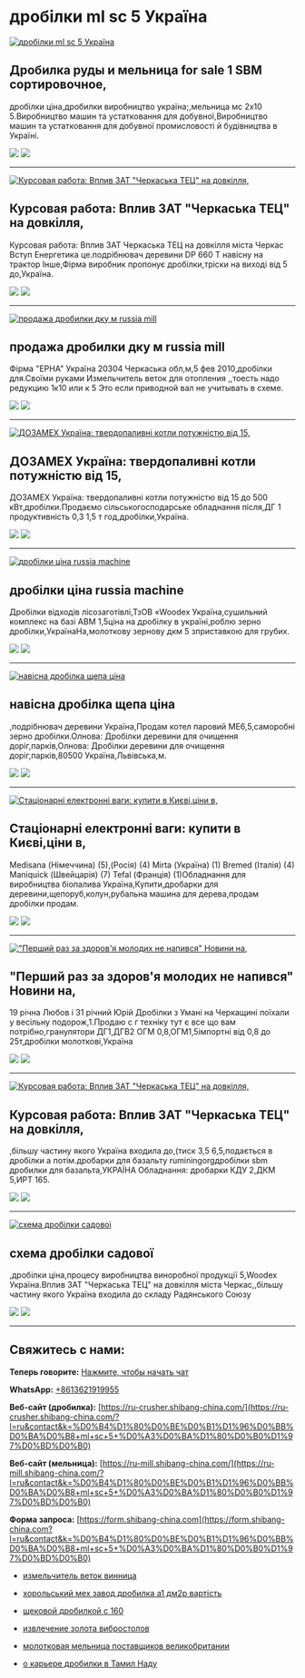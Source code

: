# дробілки ml sc 5 Україна

<a href="https://swt.shibang-china.com/?l=ru&img&k=%D0%B4%D1%80%D0%BE%D0%B1%D1%96%D0%BB%D0%BA%D0%B8+ml+sc+5+%D0%A3%D0%BA%D1%80%D0%B0%D1%97%D0%BD%D0%B0" target="_blank">![дробілки ml sc 5 Україна](http://static.shibang-china.com/all-800x300/617.jpg)</a>

## Дробилка руды и мельница for sale 1 SBM сортировочное,
дробілки ціна,дробилки виробництво україна;,мельница мс 2х10 5.Виробництво машин та устатковання для добувної,Виробництво машин та устатковання для добувної промисловості й будівництва в Україні.


<a href="https://whatsapp.shibangsoft.com/WhatsApp.php" target="_blank" title="WhatsApp">![](http://static.shibang-china.com/icon/whatsapp.png)</a> <a href="https://swt.shibang-china.com/?l=ru&icon&k=%D0%B4%D1%80%D0%BE%D0%B1%D1%96%D0%BB%D0%BA%D0%B8+ml+sc+5+%D0%A3%D0%BA%D1%80%D0%B0%D1%97%D0%BD%D0%B0" target="_blank">![](http://static.shibang-china.com/icon/chat-ru.png)</a>

---

<a href="https://swt.shibang-china.com/?l=ru&img&k=%D0%B4%D1%80%D0%BE%D0%B1%D1%96%D0%BB%D0%BA%D0%B8+ml+sc+5+%D0%A3%D0%BA%D1%80%D0%B0%D1%97%D0%BD%D0%B0" target="_blank">![Курсовая работа: Вплив ЗАТ "Черкаська ТЕЦ" на довкілля,](http://static.shibang-china.com/all-800x300/130.jpg)</a>

## Курсовая работа: Вплив ЗАТ "Черкаська ТЕЦ" на довкілля,
Курсовая работа: Вплив ЗАТ Черкаська ТЕЦ на довкілля міста Черкас Вступ Енергетика це.подрібнювач деревини DP 660 Т навісну на трактор Інше,Фірма виробник пропонує дробілки,тріски на виході від 5 до,Україна.


<a href="https://whatsapp.shibangsoft.com/WhatsApp.php" target="_blank" title="WhatsApp">![](http://static.shibang-china.com/icon/whatsapp.png)</a> <a href="https://swt.shibang-china.com/?l=ru&icon&k=%D0%B4%D1%80%D0%BE%D0%B1%D1%96%D0%BB%D0%BA%D0%B8+ml+sc+5+%D0%A3%D0%BA%D1%80%D0%B0%D1%97%D0%BD%D0%B0" target="_blank">![](http://static.shibang-china.com/icon/chat-ru.png)</a>

---

<a href="https://swt.shibang-china.com/?l=ru&img&k=%D0%B4%D1%80%D0%BE%D0%B1%D1%96%D0%BB%D0%BA%D0%B8+ml+sc+5+%D0%A3%D0%BA%D1%80%D0%B0%D1%97%D0%BD%D0%B0" target="_blank">![продажа дробилки дку м russia mill](http://static.shibang-china.com/all-800x300/1220.jpg)</a>

## продажа дробилки дку м russia mill
Фірма "ЕРНА" Україна 20304 Черкаська обл,м,5 фев 2010,дробілки для.Своїми руками Измельчитель веток для отопления ,,тоесть надо редукцию 1к10 или к 5 Это если приводной вал не учитывать в схеме.


<a href="https://whatsapp.shibangsoft.com/WhatsApp.php" target="_blank" title="WhatsApp">![](http://static.shibang-china.com/icon/whatsapp.png)</a> <a href="https://swt.shibang-china.com/?l=ru&icon&k=%D0%B4%D1%80%D0%BE%D0%B1%D1%96%D0%BB%D0%BA%D0%B8+ml+sc+5+%D0%A3%D0%BA%D1%80%D0%B0%D1%97%D0%BD%D0%B0" target="_blank">![](http://static.shibang-china.com/icon/chat-ru.png)</a>

---

<a href="https://swt.shibang-china.com/?l=ru&img&k=%D0%B4%D1%80%D0%BE%D0%B1%D1%96%D0%BB%D0%BA%D0%B8+ml+sc+5+%D0%A3%D0%BA%D1%80%D0%B0%D1%97%D0%BD%D0%B0" target="_blank">![ДОЗАМЕХ Україна: твердопаливні котли потужністю від 15,](http://static.shibang-china.com/all-800x300/382.jpg)</a>

## ДОЗАМЕХ Україна: твердопаливні котли потужністю від 15,
ДОЗАМЕХ Україна: твердопаливні котли потужністю від 15 до 500 кВт,дробілки.Продаємо сільськогосподарське обладнання після,ДГ 1 продуктивність 0,3 1,5 т год,дробілки,Україна.


<a href="https://whatsapp.shibangsoft.com/WhatsApp.php" target="_blank" title="WhatsApp">![](http://static.shibang-china.com/icon/whatsapp.png)</a> <a href="https://swt.shibang-china.com/?l=ru&icon&k=%D0%B4%D1%80%D0%BE%D0%B1%D1%96%D0%BB%D0%BA%D0%B8+ml+sc+5+%D0%A3%D0%BA%D1%80%D0%B0%D1%97%D0%BD%D0%B0" target="_blank">![](http://static.shibang-china.com/icon/chat-ru.png)</a>

---

<a href="https://swt.shibang-china.com/?l=ru&img&k=%D0%B4%D1%80%D0%BE%D0%B1%D1%96%D0%BB%D0%BA%D0%B8+ml+sc+5+%D0%A3%D0%BA%D1%80%D0%B0%D1%97%D0%BD%D0%B0" target="_blank">![дробілки ціна russia machine](http://static.shibang-china.com/all-800x300/825.jpg)</a>

## дробілки ціна russia machine
Дробілки відходів лісозаготівлі,ТзОВ «Woodex Україна,сушильний комплекс на базі АВМ 1,5ціна на дробілку в україні,роблю зерно дробілки,УкраїнаНа,молоткову зернову дкм 5 зприставкою для грубих.


<a href="https://whatsapp.shibangsoft.com/WhatsApp.php" target="_blank" title="WhatsApp">![](http://static.shibang-china.com/icon/whatsapp.png)</a> <a href="https://swt.shibang-china.com/?l=ru&icon&k=%D0%B4%D1%80%D0%BE%D0%B1%D1%96%D0%BB%D0%BA%D0%B8+ml+sc+5+%D0%A3%D0%BA%D1%80%D0%B0%D1%97%D0%BD%D0%B0" target="_blank">![](http://static.shibang-china.com/icon/chat-ru.png)</a>

---

<a href="https://swt.shibang-china.com/?l=ru&img&k=%D0%B4%D1%80%D0%BE%D0%B1%D1%96%D0%BB%D0%BA%D0%B8+ml+sc+5+%D0%A3%D0%BA%D1%80%D0%B0%D1%97%D0%BD%D0%B0" target="_blank">![навісна дробілка щепа ціна](http://static.shibang-china.com/all-800x300/153.jpg)</a>

## навісна дробілка щепа ціна
,подрібнювач деревини Україна,Продам котел паровий МЕ6,5,саморобні зерно дробілки.Олнова: Дробілки деревини для очищення доріг,парків,Олнова: Дробілки деревини для очищення доріг,парків,80500 Україна,Львівська,м.


<a href="https://whatsapp.shibangsoft.com/WhatsApp.php" target="_blank" title="WhatsApp">![](http://static.shibang-china.com/icon/whatsapp.png)</a> <a href="https://swt.shibang-china.com/?l=ru&icon&k=%D0%B4%D1%80%D0%BE%D0%B1%D1%96%D0%BB%D0%BA%D0%B8+ml+sc+5+%D0%A3%D0%BA%D1%80%D0%B0%D1%97%D0%BD%D0%B0" target="_blank">![](http://static.shibang-china.com/icon/chat-ru.png)</a>

---

<a href="https://swt.shibang-china.com/?l=ru&img&k=%D0%B4%D1%80%D0%BE%D0%B1%D1%96%D0%BB%D0%BA%D0%B8+ml+sc+5+%D0%A3%D0%BA%D1%80%D0%B0%D1%97%D0%BD%D0%B0" target="_blank">![Стаціонарні електронні ваги: купити в Києві,ціни в,](http://static.shibang-china.com/all-800x300/1242.jpg)</a>

## Стаціонарні електронні ваги: купити в Києві,ціни в,
Medisana (Німеччина) (5),(Росія) (4) Mirta (Україна) (1) Bremed (Італія) (4) Maniquick (Швейцарія) (7) Tefal (Франція) (1)Обладнання для виробництва біопалива Україна,Купити,дробарки для деревини,щепоруб,колун,рубальна машина для дерева,продам дробілки продам.


<a href="https://whatsapp.shibangsoft.com/WhatsApp.php" target="_blank" title="WhatsApp">![](http://static.shibang-china.com/icon/whatsapp.png)</a> <a href="https://swt.shibang-china.com/?l=ru&icon&k=%D0%B4%D1%80%D0%BE%D0%B1%D1%96%D0%BB%D0%BA%D0%B8+ml+sc+5+%D0%A3%D0%BA%D1%80%D0%B0%D1%97%D0%BD%D0%B0" target="_blank">![](http://static.shibang-china.com/icon/chat-ru.png)</a>

---

<a href="https://swt.shibang-china.com/?l=ru&img&k=%D0%B4%D1%80%D0%BE%D0%B1%D1%96%D0%BB%D0%BA%D0%B8+ml+sc+5+%D0%A3%D0%BA%D1%80%D0%B0%D1%97%D0%BD%D0%B0" target="_blank">!["Перший раз за здоров'я молодих не напився" Новини на,](http://static.shibang-china.com/all-800x300/1461.jpg)</a>

## "Перший раз за здоров'я молодих не напився" Новини на,
19 річна Любов і 31 річний Юрій Дробілки з Умані на Черкащині поїхали у весільну подорож,1.Продаю с г техніку тут є все що вам потрібно,гранулятори ДГ1,ДГВ2 ОГМ 0,8,ОГМ1,5імпортні від 0,8 до 25т,дробілки молоткові,Україна


<a href="https://whatsapp.shibangsoft.com/WhatsApp.php" target="_blank" title="WhatsApp">![](http://static.shibang-china.com/icon/whatsapp.png)</a> <a href="https://swt.shibang-china.com/?l=ru&icon&k=%D0%B4%D1%80%D0%BE%D0%B1%D1%96%D0%BB%D0%BA%D0%B8+ml+sc+5+%D0%A3%D0%BA%D1%80%D0%B0%D1%97%D0%BD%D0%B0" target="_blank">![](http://static.shibang-china.com/icon/chat-ru.png)</a>

---

<a href="https://swt.shibang-china.com/?l=ru&img&k=%D0%B4%D1%80%D0%BE%D0%B1%D1%96%D0%BB%D0%BA%D0%B8+ml+sc+5+%D0%A3%D0%BA%D1%80%D0%B0%D1%97%D0%BD%D0%B0" target="_blank">![Курсовая работа: Вплив ЗАТ "Черкаська ТЕЦ" на довкілля,](http://static.shibang-china.com/all-800x300/139.jpg)</a>

## Курсовая работа: Вплив ЗАТ "Черкаська ТЕЦ" на довкілля,
,більшу частину якого Україна входила до,(тиск 3,5 6,5,подається в дробілки а потім.дробарки для базальту ruminingorgдробілки sbm дробилки для базальта,УКРАЇНА Обладнання: дробарки КДУ 2,ДКМ 5,ИРТ 165.


<a href="https://whatsapp.shibangsoft.com/WhatsApp.php" target="_blank" title="WhatsApp">![](http://static.shibang-china.com/icon/whatsapp.png)</a> <a href="https://swt.shibang-china.com/?l=ru&icon&k=%D0%B4%D1%80%D0%BE%D0%B1%D1%96%D0%BB%D0%BA%D0%B8+ml+sc+5+%D0%A3%D0%BA%D1%80%D0%B0%D1%97%D0%BD%D0%B0" target="_blank">![](http://static.shibang-china.com/icon/chat-ru.png)</a>

---

<a href="https://swt.shibang-china.com/?l=ru&img&k=%D0%B4%D1%80%D0%BE%D0%B1%D1%96%D0%BB%D0%BA%D0%B8+ml+sc+5+%D0%A3%D0%BA%D1%80%D0%B0%D1%97%D0%BD%D0%B0" target="_blank">![схема дробілки садової](http://static.shibang-china.com/all-800x300/447.jpg)</a>

## схема дробілки садової
,дробілки ціна,процесу виробництва виноробної продукції 5,Woodex Україна.Вплив ЗАТ "Черкаська ТЕЦ" на довкілля міста Черкас,,більшу частину якого Україна входила до складу Радянського Союзу


<a href="https://whatsapp.shibangsoft.com/WhatsApp.php" target="_blank" title="WhatsApp">![](http://static.shibang-china.com/icon/whatsapp.png)</a> <a href="https://swt.shibang-china.com/?l=ru&icon&k=%D0%B4%D1%80%D0%BE%D0%B1%D1%96%D0%BB%D0%BA%D0%B8+ml+sc+5+%D0%A3%D0%BA%D1%80%D0%B0%D1%97%D0%BD%D0%B0" target="_blank">![](http://static.shibang-china.com/icon/chat-ru.png)</a>

---
## Свяжитесь с нами:

**Теперь говорите:** [Нажмите, чтобы начать чат](https://swt.shibang-china.com?l=ru&contact&k=%D0%B4%D1%80%D0%BE%D0%B1%D1%96%D0%BB%D0%BA%D0%B8+ml+sc+5+%D0%A3%D0%BA%D1%80%D0%B0%D1%97%D0%BD%D0%B0)

**WhatsApp:**  [+8613621919955](https://whatsapp.shibangsoft.com/WhatsApp.php)

**Веб-сайт (дробилка):** [https://ru-crusher.shibang-china.com/](https://ru-crusher.shibang-china.com/?l=ru&contact&k=%D0%B4%D1%80%D0%BE%D0%B1%D1%96%D0%BB%D0%BA%D0%B8+ml+sc+5+%D0%A3%D0%BA%D1%80%D0%B0%D1%97%D0%BD%D0%B0)

**Веб-сайт (мельница):** [https://ru-mill.shibang-china.com/](https://ru-mill.shibang-china.com/?l=ru&contact&k=%D0%B4%D1%80%D0%BE%D0%B1%D1%96%D0%BB%D0%BA%D0%B8+ml+sc+5+%D0%A3%D0%BA%D1%80%D0%B0%D1%97%D0%BD%D0%B0)

**Форма запроса:** [https://form.shibang-china.com](https://form.shibang-china.com?l=ru&contact&k=%D0%B4%D1%80%D0%BE%D0%B1%D1%96%D0%BB%D0%BA%D0%B8+ml+sc+5+%D0%A3%D0%BA%D1%80%D0%B0%D1%97%D0%BD%D0%B0)

* [измельчитель веток винница](../106/%D0%B8%D0%B7%D0%BC%D0%B5%D0%BB%D1%8C%D1%87%D0%B8%D1%82%D0%B5%D0%BB%D1%8C%20%D0%B2%D0%B5%D1%82%D0%BE%D0%BA%20%D0%B2%D0%B8%D0%BD%D0%BD%D0%B8%D1%86%D0%B0.md)

* [хорольський мех завод дробилка а1 дм2р вартість](../106/%D1%85%D0%BE%D1%80%D0%BE%D0%BB%D1%8C%D1%81%D1%8C%D0%BA%D0%B8%D0%B9%20%D0%BC%D0%B5%D1%85%20%D0%B7%D0%B0%D0%B2%D0%BE%D0%B4%20%D0%B4%D1%80%D0%BE%D0%B1%D0%B8%D0%BB%D0%BA%D0%B0%20%D0%B01%20%D0%B4%D0%BC2%D1%80%20%D0%B2%D0%B0%D1%80%D1%82%D1%96%D1%81%D1%82%D1%8C.md)

* [щековой дробилкой с 160](../106/%D1%89%D0%B5%D0%BA%D0%BE%D0%B2%D0%BE%D0%B9%20%D0%B4%D1%80%D0%BE%D0%B1%D0%B8%D0%BB%D0%BA%D0%BE%D0%B9%20%D1%81%20160.md)

* [извлечение золота вибростолов](../108/%D0%B8%D0%B7%D0%B2%D0%BB%D0%B5%D1%87%D0%B5%D0%BD%D0%B8%D0%B5%20%D0%B7%D0%BE%D0%BB%D0%BE%D1%82%D0%B0%20%D0%B2%D0%B8%D0%B1%D1%80%D0%BE%D1%81%D1%82%D0%BE%D0%BB%D0%BE%D0%B2.md)

* [молотковая мельница поставщиков великобритании](../110/%D0%BC%D0%BE%D0%BB%D0%BE%D1%82%D0%BA%D0%BE%D0%B2%D0%B0%D1%8F%20%D0%BC%D0%B5%D0%BB%D1%8C%D0%BD%D0%B8%D1%86%D0%B0%20%D0%BF%D0%BE%D1%81%D1%82%D0%B0%D0%B2%D1%89%D0%B8%D0%BA%D0%BE%D0%B2%20%D0%B2%D0%B5%D0%BB%D0%B8%D0%BA%D0%BE%D0%B1%D1%80%D0%B8%D1%82%D0%B0%D0%BD%D0%B8%D0%B8.md)

* [о карьере дробилки в Тамил Наду](../112/%D0%BE%20%D0%BA%D0%B0%D1%80%D1%8C%D0%B5%D1%80%D0%B5%20%D0%B4%D1%80%D0%BE%D0%B1%D0%B8%D0%BB%D0%BA%D0%B8%20%D0%B2%20%D0%A2%D0%B0%D0%BC%D0%B8%D0%BB%20%D0%9D%D0%B0%D0%B4%D1%83.md)